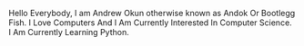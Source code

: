 Hello Everybody, I am Andrew Okun otherwise known as Andok Or Bootlegg Fish. I Love Computers And I Am Currently Interested In Computer Science. I Am Currently Learning Python.
